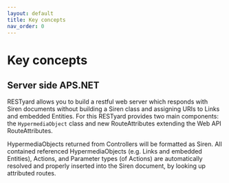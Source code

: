 ```yaml
---
layout: default
title: Key concepts
nav_order: 0
---
```


# Key concepts

## Server side APS.NET

RESTyard allows you to build a restful web server which responds with Siren documents without building a Siren class and assigning URIs to Links and embedded Entities. For this RESTyard provides two main components: the `HypermediaObject` class and new RouteAttributes extending the Web API RouteAttributes.

HypermediaObjects returned from Controllers will be formatted as Siren. All contained referenced HypermediaObjects (e.g. Links and embedded Entities), Actions, and Parameter types (of Actions) are automatically resolved and properly inserted into the Siren document, by looking up attributed routes.
